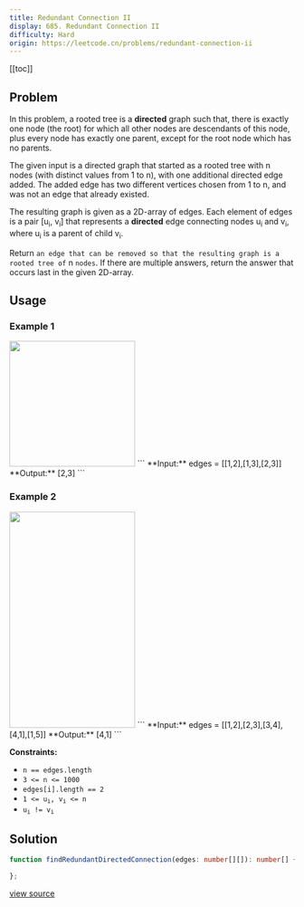 ```yaml
---
title: Redundant Connection II
display: 685. Redundant Connection II
difficulty: Hard
origin: https://leetcode.cn/problems/redundant-connection-ii
---
```


[[toc]]

## Problem

In this problem, a rooted tree is a <b>directed</b> graph such that, there is exactly one node (the root) for which all other nodes are descendants of this node, plus every node has exactly one parent, except for the root node which has no parents.

The given input is a directed graph that started as a rooted tree with n nodes (with distinct values from 1 to n), with one additional directed edge added. The added edge has two different vertices chosen from 1 to n, and was not an edge that already existed.

The resulting graph is given as a 2D-array of edges. Each element of edges is a pair [u<sub>i</sub>, v<sub>i</sub>] that represents a <b>directed</b> edge connecting nodes u<sub>i</sub> and v<sub>i</sub>, where u<sub>i</sub> is a parent of child v<sub>i</sub>.

Return `an edge that can be removed so that the resulting graph is a rooted tree of` n `nodes`. If there are multiple answers, return the answer that occurs last in the given 2D-array.

 ## Usage

### Example 1
<img alt="" src="https://assets.leetcode.com/uploads/2020/12/20/graph1.jpg" style="width: 222px; height: 222px;" />
```
**Input:** edges = [[1,2],[1,3],[2,3]]
**Output:** [2,3]
```

### Example 2
<img alt="" src="https://assets.leetcode.com/uploads/2020/12/20/graph2.jpg" style="width: 222px; height: 382px;" />
```
**Input:** edges = [[1,2],[2,3],[3,4],[4,1],[1,5]]
**Output:** [4,1]
```

 
**Constraints:**

- <code>n == edges.length</code>
- <code>3 &lt;= n &lt;= 1000</code>
- <code>edges[i].length == 2</code>
- <code>1 &lt;= u<sub>i</sub>, v<sub>i</sub> &lt;= n</code>
- <code>u<sub>i</sub> != v<sub>i</sub></code>


## Solution

```ts
function findRedundantDirectedConnection(edges: number[][]): number[] {

};
```

[view source](https://leetcode.cn/problems/redundant-connection-ii)
